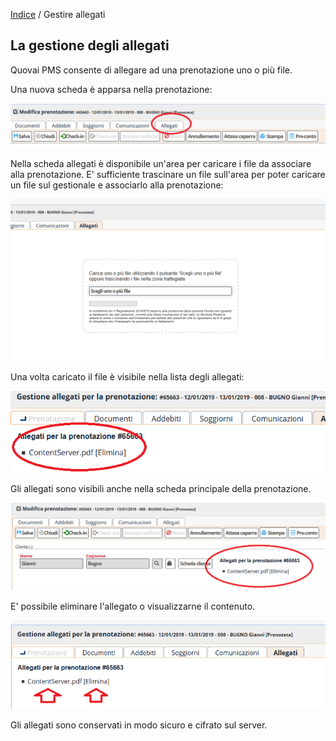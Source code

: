 [Indice](index.html) / Gestire allegati

## La gestione degli allegati

Quovai PMS consente di allegare ad una prenotazione uno o più file.

Una nuova scheda è apparsa nella prenotazione:

![](images/allegati-001.png)

Nella scheda allegati è disponibile un'area per caricare i file da associare alla prenotazione. E' sufficiente trascinare un file sull'area per poter caricare un file sul gestionale e associarlo alla prenotazione:

![](images/allegati-002.png)

Una volta caricato il file è visibile nella lista degli allegati:

![](images/allegati-003.png)

Gli allegati sono visibili anche nella scheda principale della prenotazione.

![](images/allegati-004.png)

E' possibile eliminare l'allegato o visualizzarne il contenuto.

![](images/allegati-005.png)

Gli allegati sono conservati in modo sicuro e cifrato sul server.

